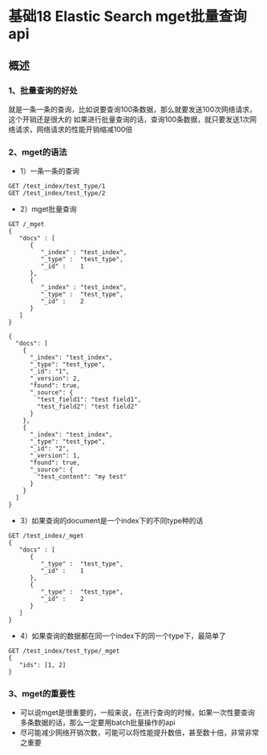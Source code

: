 # 基础18 Elastic Search mget批量查询api

## 概述

### 1、批量查询的好处

就是一条一条的查询，比如说要查询100条数据，那么就要发送100次网络请求，这个开销还是很大的
如果进行批量查询的话，查询100条数据，就只要发送1次网络请求，网络请求的性能开销缩减100倍

### 2、mget的语法

* 1）一条一条的查询

```
GET /test_index/test_type/1
GET /test_index/test_type/2
```

* 2）mget批量查询

```
GET /_mget
{
   "docs" : [
      {
         "_index" : "test_index",
         "_type" :  "test_type",
         "_id" :    1
      },
      {
         "_index" : "test_index",
         "_type" :  "test_type",
         "_id" :    2
      }
   ]
}
```

```
{
  "docs": [
    {
      "_index": "test_index",
      "_type": "test_type",
      "_id": "1",
      "_version": 2,
      "found": true,
      "_source": {
        "test_field1": "test field1",
        "test_field2": "test field2"
      }
    },
    {
      "_index": "test_index",
      "_type": "test_type",
      "_id": "2",
      "_version": 1,
      "found": true,
      "_source": {
        "test_content": "my test"
      }
    }
  ]
}
```

* 3）如果查询的document是一个index下的不同type种的话

```
GET /test_index/_mget
{
   "docs" : [
      {
         "_type" :  "test_type",
         "_id" :    1
      },
      {
         "_type" :  "test_type",
         "_id" :    2
      }
   ]
}
```

* 4）如果查询的数据都在同一个index下的同一个type下，最简单了

```
GET /test_index/test_type/_mget
{
   "ids": [1, 2]
}
```

### 3、mget的重要性

* 可以说mget是很重要的，一般来说，在进行查询的时候，如果一次性要查询多条数据的话，那么一定要用batch批量操作的api
* 尽可能减少网络开销次数，可能可以将性能提升数倍，甚至数十倍，非常非常之重要






